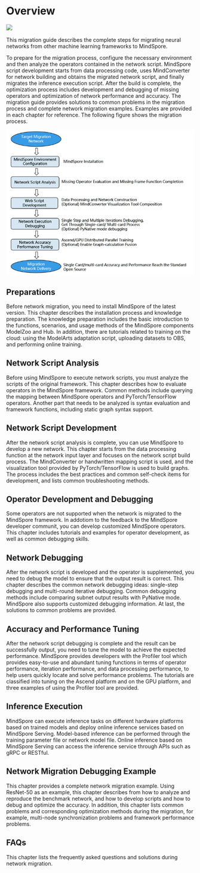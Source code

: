 # Overview

<a href="https://gitee.com/mindspore/docs/blob/master/docs/mindspore/migration_guide/source_en/overview.md" target="_blank"><img src="https://gitee.com/mindspore/docs/raw/master/resource/_static/logo_source_en.png"></a>

This migration guide describes the complete steps for migrating neural networks from other machine learning frameworks to MindSpore.

To prepare for the migration process, configure the necessary environment and then analyze the operators contained in the network script. MindSpore script development starts from data processing code, uses MindConverter for network building and obtains the migrated network script, and finally migrates the inference execution script. After the build is complete, the optimization process includes development and debugging of missing operators and optimization of network performance and accuracy. The migration guide provides solutions to common problems in the migration process and complete network migration examples. Examples are provided in each chapter for reference. The following figure shows the migration process.

![flowchart](./images/flowchart.PNG)

## Preparations

Before network migration, you need to install MindSpore of the latest version. This chapter describes the installation process and knowledge preparation. The knowledge preparation includes the basic introduction to the functions, scenarios, and usage methods of the MindSpore components ModelZoo and Hub. In addition, there are tutorials related to training on the cloud: using the ModelArts adaptation script, uploading datasets to OBS, and performing online training.

## Network Script Analysis

Before using MindSpore to execute network scripts, you must analyze the scripts of the original framework. This chapter describes how to evaluate operators in the MindSpore framework. Common methods include querying the mapping between MindSpore operators and PyTorch/TensorFlow operators. Another part that needs to be analyzed is syntax evaluation and framework functions, including static graph syntax support.

## Network Script Development

After the network script analysis is complete, you can use MindSpore to develop a new network. This chapter starts from the data processing function at the network input layer and focuses on the network script build process. The MindConverter or handwritten mapping script is used, and the visualization tool provided by PyTorch/TensorFlow is used to build graphs. The process includes the best practices and common self-check items for development, and lists common troubleshooting methods.

## Operator Development and Debugging

Some operators are not supported when the network is migrated to the MindSpore framework. In addotiom to the feedback to the MindSpore developer communit, you can develop customized MindSpore operators. This chapter includes tutorials and examples for operator development, as well as common debugging skills.

## Network Debugging

After the network script is developed and the operator is supplemented, you need to debug the model to ensure that the output result is correct. This chapter describes the common network debugging ideas: single-step debugging and multi-round iterative debugging. Common debugging methods include comparing subnet output results with PyNative mode. MindSpore also supports customized debugging information. At last, the solutions to common problems are provided.

## Accuracy and Performance Tuning

After the network script debugging is complete and the result can be successfully output, you need to tune the model to achieve the expected performance. MindSpore provides developers with the Profiler tool which provides easy-to-use and abundant tuning functions in terms of operator performance, iteration performance, and data processing performance, to help users quickly locate and solve performance problems. The tutorials are classified into tuning on the Ascend platform and on the GPU platform, and three examples of using the Profiler tool are provided.

## Inference Execution

MindSpore can execute inference tasks on different hardware platforms based on trained models and deploy online inference services based on MindSpore Serving. Model-based inference can be performed through the training parameter file or network model file. Online inference based on MindSpore Serving can access the inference service through APIs such as gRPC or RESTful.

## Network Migration Debugging Example

This chapter provides a complete network migration example. Using ResNet-50 as an example, this chapter describes from how to analyze and reproduce the benchmark network, and how to develop scripts and how to debug and optimize the accuracy. In addition, this chapter lists common problems and corresponding optimization methods during the migration, for example, multi-node synchronization problems and framework performance problems.

## FAQs

This chapter lists the frequently asked questions and solutions during network migration.
